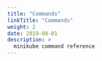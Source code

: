 ```yaml
---
title: "Commands"
linkTitle: "Commands"
weight: 2
date: 2019-08-01
description: >
  minikube command reference
---
```

